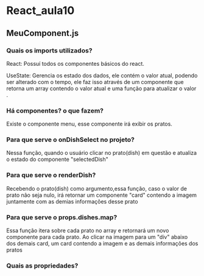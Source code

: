 # React_aula10

<h2>MeuComponent.js</h2>
<h3>Quais os imports utilizados?</h3>
<p>React: Possuí todos os componentes básicos do react.</p>
<p>UseState: Gerencia os estado dos dados, ele contém o valor atual, podendo ser alterado com o tempo, ele faz isso através de um componente que retorna um array contendo o valor atual e uma função para atualizar o valor .</p>
<h3>Há componentes? o que fazem?</h3>
<p>Existe o componente menu, esse componente irá exibir os pratos.</p>
<h3>Para que serve o onDishSelect no projeto?</h3>
<p>Nessa função, quando o usuário clicar no prato(dish) em questão e atualiza o estado do componente "selectedDish"</p>
<h3>Para que serve o renderDish?</h3>
<p>Recebendo o prato(dish) como argumento,essa função, caso o valor de prato
não seja nulo, irá retornar um componente "card" contendo a imagem juntamente com as demias informações desse prato</p>
<h3>Para que serve o props.dishes.map?</h3>
<p>Essa função itera sobre cada prato no array e retornará um novo componente para cada prato. Ao clicar na imagem para um "div" abaixo dos demais card, um card contendo a imagem e as demais informações dos pratos</p>
<h3>Quais as propriedades?</h3>